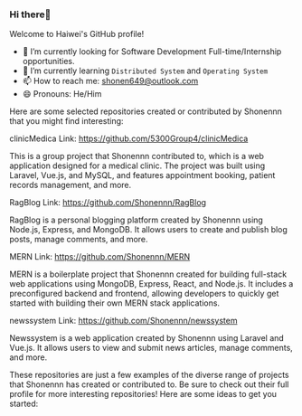 ### Hi there👋


Welcome to Haiwei's GitHub profile! 

- 🔭 I’m currently looking for Software Development Full-time/Internship opportunities.
- 🌱 I’m currently learning `Distributed System` and `Operating System`
- 📫 How to reach me: shonen649@outlook.com
- 😄 Pronouns: He/Him

Here are some selected repositories created or contributed by Shonennn that you might find interesting:

clinicMedica
Link: https://github.com/5300Group4/clinicMedica

This is a group project that Shonennn contributed to, which is a web application designed for a medical clinic. The project was built using Laravel, Vue.js, and MySQL, and features appointment booking, patient records management, and more.

RagBlog
Link: https://github.com/Shonennn/RagBlog

RagBlog is a personal blogging platform created by Shonennn using Node.js, Express, and MongoDB. It allows users to create and publish blog posts, manage comments, and more.

MERN
Link: https://github.com/Shonennn/MERN

MERN is a boilerplate project that Shonennn created for building full-stack web applications using MongoDB, Express, React, and Node.js. It includes a preconfigured backend and frontend, allowing developers to quickly get started with building their own MERN stack applications.

newssystem
Link: https://github.com/Shonennn/newssystem

Newssystem is a web application created by Shonennn using Laravel and Vue.js. It allows users to view and submit news articles, manage comments, and more.

These repositories are just a few examples of the diverse range of projects that Shonennn has created or contributed to. Be sure to check out their full profile for more interesting repositories!
Here are some ideas to get you started:

